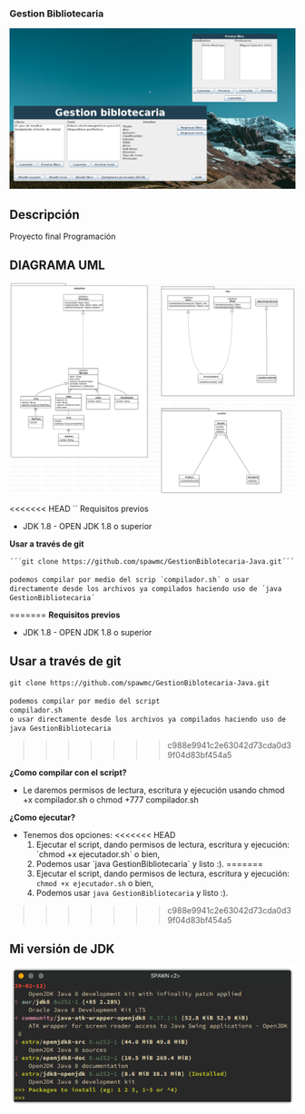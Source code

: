 ### Gestion Bibliotecaria
![Screenshotprincipal](img/ScreenshotPrincipal.png)

## Descripción
Proyecto final Programación

## DIAGRAMA UML
![DiagramaUML](img/UML.svg)

<<<<<<< HEAD
´´ Requisitos previos
- JDK 1.8 - OPEN JDK 1.8 o superior

**Usar a través de git**

    ´´´git clone https://github.com/spawmc/GestionBiblotecaria-Java.git´´´

    podemos compilar por medio del scrip ´compilador.sh´ o usar directamente desde los archivos ya compilados haciendo uso de ´java GestionBibliotecaria´
=======
**Requisitos previos**
- JDK 1.8 - OPEN JDK 1.8 o superior

## Usar a través de git

    git clone https://github.com/spawmc/GestionBiblotecaria-Java.git

    podemos compilar por medio del script
    compilador.sh
    o usar directamente desde los archivos ya compilados haciendo uso de 
    java GestionBibliotecaria
>>>>>>> c988e9941c2e63042d73cda0d39f04d83bf454a5

**¿Como compilar con el script?**

- Le daremos permisos de lectura, escritura y ejecución usando
   chmod +x compilador.sh
    o
   chmod +777 compilador.sh

**¿Como ejecutar?**

- Tenemos dos opciones: 
<<<<<<< HEAD
    1. Ejecutar el script, dando permisos de lectura, escritura y ejecución: ´chmod +x ejecutador.sh´ o bien,
    2. Podemos usar ´java GestionBibliotecaria´ y listo :).
=======
    1. Ejecutar el script, dando permisos de lectura, escritura y ejecución: ```chmod +x ejecutador.sh``` o bien,
    2. Podemos usar ```java GestionBibliotecaria``` y listo :).
>>>>>>> c988e9941c2e63042d73cda0d39f04d83bf454a5

## Mi versión de JDK
![Screenshot_JDK](img/VersionJDK.png)



